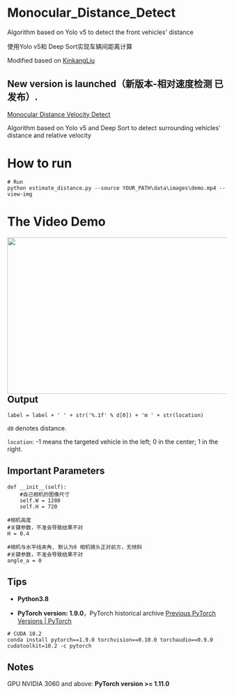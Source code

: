 # Monocular_Distance_Detect

Algorithm based on Yolo v5 to detect the front vehicles' distance

使用Yolo v5和 Deep Sort实现车辆间距离计算

Modified based on [KinkangLiu](https://github.com/KinkangLiu/Monocular_Distance_Detect)

## New version is launched（新版本-相对速度检测 已发布）.
[Monocular Distance Velocity Detect](https://github.com/404nofound/Monocular_Distance_Velocity_Detect) 

Algorithm based on Yolo v5 and Deep Sort to detect surrounding vehicles' distance and relative velocity

# How to run
```
# Run
python estimate_distance.py --source YOUR_PATH\data\images\demo.mp4 --view-img
```

# The Video Demo

<img align="center" src="https://github.com/404nofound/Monocular_Distance_Detect/blob/main/test1.gif" alt="" width="640" height="360" style="display: inline; float: right"/>

## Output

```
label = label + ' ' + str('%.1f' % d[0]) + 'm ' + str(location)
```

`d0` denotes distance.

`location`: -1 means the targeted vehicle in the left; 0 in the center; 1 in the right.

## Important Parameters

```
def __init__(self):
    #自己相机的图像尺寸
    self.W = 1280
    self.H = 720
```

```
#相机高度
#关键参数，不准会导致结果不对
H = 0.4
```

```
#相机与水平线夹角, 默认为0 相机镜头正对前方，无倾斜
#关键参数，不准会导致结果不对
angle_a = 0
```

## Tips

- **Python3.8**

- **PyTorch version: 1.9.0**，PyTorch historical archive [Previous PyTorch Versions | PyTorch](https://pytorch.org/get-started/previous-versions/)

```
# CUDA 10.2
conda install pytorch==1.9.0 torchvision==0.10.0 torchaudio==0.9.0 cudatoolkit=10.2 -c pytorch
```
## Notes

GPU NVIDIA 3060 and above: **PyTorch version >= 1.11.0**
